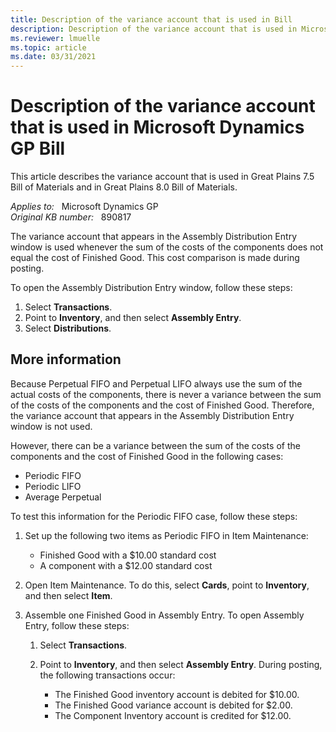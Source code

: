 ```yaml
---
title: Description of the variance account that is used in Bill
description: Description of the variance account that is used in Microsoft Dynamics GP Bill.
ms.reviewer: lmuelle
ms.topic: article
ms.date: 03/31/2021
---
```

# Description of the variance account that is used in Microsoft Dynamics GP Bill

This article describes the variance account that is used in Great Plains 7.5 Bill of Materials and in Great Plains 8.0 Bill of Materials.

_Applies to:_ &nbsp; Microsoft Dynamics GP  
_Original KB number:_ &nbsp; 890817

The variance account that appears in the Assembly Distribution Entry window is used whenever the sum of the costs of the components does not equal the cost of Finished Good. This cost comparison is made during posting.

To open the Assembly Distribution Entry window, follow these steps:

1. Select **Transactions**.
2. Point to **Inventory**, and then select **Assembly Entry**.
3. Select **Distributions**.

## More information

Because Perpetual FIFO and Perpetual LIFO always use the sum of the actual costs of the components, there is never a variance between the sum of the costs of the components and the cost of Finished Good. Therefore, the variance account that appears in the Assembly Distribution Entry window is not used.

However, there can be a variance between the sum of the costs of the components and the cost of Finished Good in the following cases:

- Periodic FIFO
- Periodic LIFO
- Average Perpetual

To test this information for the Periodic FIFO case, follow these steps:

1. Set up the following two items as Periodic FIFO in Item Maintenance:

   - Finished Good with a $10.00 standard cost
   - A component with a $12.00 standard cost
2. Open Item Maintenance. To do this, select **Cards**, point to **Inventory**, and then select **Item**.
3. Assemble one Finished Good in Assembly Entry. To open Assembly Entry, follow these steps:

   1. Select **Transactions**.

   2. Point to **Inventory**, and then select **Assembly Entry**. During posting, the following transactions occur:

      - The Finished Good inventory account is debited for $10.00.
      - The Finished Good variance account is debited for $2.00.
      - The Component Inventory account is credited for $12.00.
